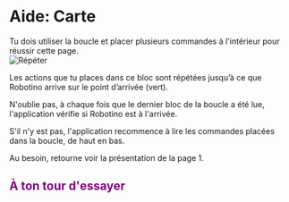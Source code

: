 # Aide: Carte

Tu dois utiliser la boucle et placer plusieurs commandes à l'intérieur pour réussir cette page.<br>
![Répéter][repeat]<br>

Les actions que tu places dans ce bloc sont répétées jusqu’à ce que Robotino arrive sur le point d’arrivée (vert).

N'oublie pas, à chaque fois que le dernier bloc de la boucle a été lue, l'application vérifie si Robotino est à l'arrivée.

S'il n'y est pas, l'application recommence à lire les commandes placées dans la boucle, de haut en bas.

Au besoin, retourne voir la présentation de la page 1.


## <span style="color: #800080">À ton tour d'essayer</span>

[repeat]: img/carte_repeat_end.png

